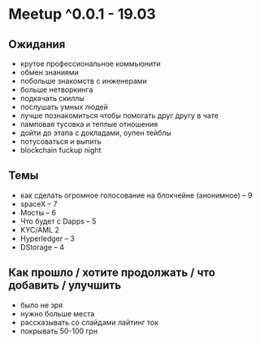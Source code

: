 # Meetup ^0.0.1 - 19.03

## **Ожидания**

* крутое профессиональное коммьюнити
* обмен знаниями
* побольше знакомств с инженерами
* больше нетворкинга
* подкачать скиллы
* послушать умных людей
* лучше познакомиться чтобы помогать друг другу в чате
* ламповая тусовка и теплые отношения
* дойти до этапа с докладами, оупен тейблы
* потусоваться и выпить
* blockchain fuckup night

## **Темы**

* как сделать огромное голосование на блокчейне \(анонимное\) – 9
* spaceX – 7
* Мосты – 6
* Что будет с Dapps – 5
* KYC/AML 2
* Hyperledger – 3
* DStorage – 4

## **Как прошло / хотите продолжать / что добавить / улучшить**

* было не зря
* нужно больше места
* рассказывать со слайдами лайтинг ток
* покрывать 50-100 грн

